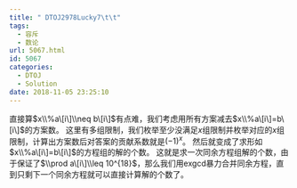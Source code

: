 ```yaml
---
title: " DTOJ2978Lucky7\t\t"
tags:
  - 容斥
  - 数论
url: 5067.html
id: 5067
categories:
  - DTOJ
  - Solution
date: 2018-11-05 23:25:10
---
```


直接算$x\\%a\[i\]\\neq b\[i\]$有点难，我们考虑用所有方案减去$x\\%a\[i\]=b\[i\]$的方案数。 这里有多组限制，我们枚举至少没满足$x$组限制并枚举对应的$x$组限制，计算出方案数后对答案的贡献系数就是$(-1)^x$。 然后就变成了求形如$x\\%a\[i\]=b\[i\]$的方程组的解的个数。 这就是求一次同余方程组解的个数，由于保证了$\\prod a\[i\]\\leq 10^{18}$，那么我们用exgcd暴力合并同余方程，直到只剩下一个同余方程就可以直接计算解的个数了。